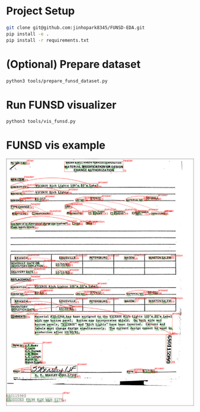 
# Project Setup
```bash
git clone git@github.com:jinhopark8345/FUNSD-EDA.git
pip install -e .
pip install -r requirements.txt
```

# (Optional) Prepare dataset
```bash
python3 tools/prepare_funsd_dataset.py
```

# Run FUNSD visualizer
```bash
python3 tools/vis_funsd.py
```

# FUNSD vis example
![sample2](assets/funsd_vis_sample/716552.jpeg)


